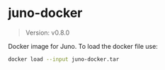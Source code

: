 # juno-docker

> Version: v0.8.0

Docker image for Juno. To load the docker file use:

```bash
docker load --input juno-docker.tar
```
